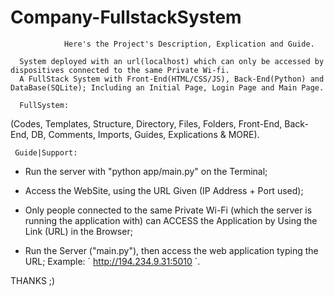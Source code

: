 # Company-FullstackSystem
                Here's the Project's Description, Explication and Guide.
                 
      System deployed with an url(localhost) which can only be accessed by dispositives connected to the same Private Wi-fi.
      A FullStack System with Front-End(HTML/CSS/JS), Back-End(Python) and DataBase(SQLite); Including an Initial Page, Login Page and Main Page.
                 
      FullSystem:
 (Codes, Templates, Structure, Directory, Files, Folders, Front-End, Back-End, DB, Comments, 
 Imports, Guides, Explications & MORE).

     Guide|Support:
- Run the server with "python app/main.py" on the Terminal;
- Access the WebSite, using the URL Given (IP Address + Port used);
- Only people connected to the same Private Wi-Fi (which the server is running the application with) can ACCESS the Application by Using the Link (URL) in the Browser;
  
- Run the Server ("main.py"), then access the web application typing the URL; Example: ´ http://194.234.9.31:5010 ´.

THANKS ;)

